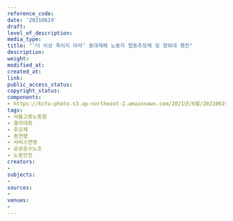 ```yaml
---
reference_code: 
date: '20210619'
draft: 
level_of_description: 
media_type: 
title: "‘더 이상 죽이지 마라’ 중대재해 노동자 합동추모제 및 청와대 행진"
description: 
weight: 
modified_at: 
created_at: 
link: 
public_access_status: 
copyright_status: 
components:
- https://kctu-photo.s3.ap-northeast-2.amazonaws.com/2021년/6월/20210619-‘더+이상+죽이지+마라’+중대재해+노동자+합동추모제+및+청와대+행진_서울고용노동청_결의대회_추모제_총연맹_서비스연맹_공공운수노조_노동안전/_1D21208.jpg
tags:
- 서울고용노동청
- 결의대회
- 추모제
- 총연맹
- 서비스연맹
- 공공운수노조
- 노동안전
creators:
- 
subjects:
- 
sources:
- 
venues:
- 
---
```

